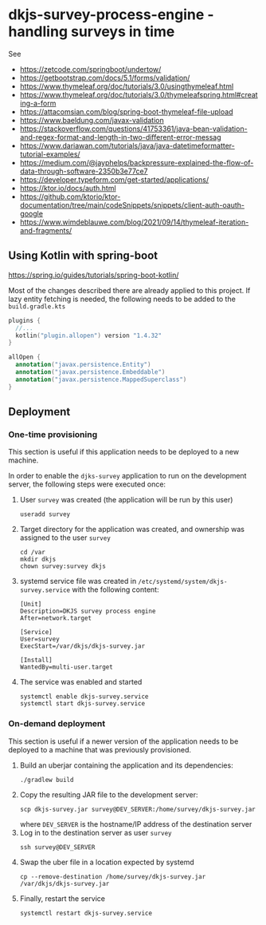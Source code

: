 # dkjs-survey-process-engine - handling surveys in time

See

* https://zetcode.com/springboot/undertow/
* https://getbootstrap.com/docs/5.1/forms/validation/
* https://www.thymeleaf.org/doc/tutorials/3.0/usingthymeleaf.html
* https://www.thymeleaf.org/doc/tutorials/3.0/thymeleafspring.html#creating-a-form
* https://attacomsian.com/blog/spring-boot-thymeleaf-file-upload
* https://www.baeldung.com/javax-validation
* https://stackoverflow.com/questions/41753361/java-bean-validation-and-regex-format-and-length-in-two-different-error-messag
* https://www.dariawan.com/tutorials/java/java-datetimeformatter-tutorial-examples/
* https://medium.com/@jayphelps/backpressure-explained-the-flow-of-data-through-software-2350b3e77ce7
* https://developer.typeform.com/get-started/applications/
* https://ktor.io/docs/auth.html
* https://github.com/ktorio/ktor-documentation/tree/main/codeSnippets/snippets/client-auth-oauth-google
* https://www.wimdeblauwe.com/blog/2021/09/14/thymeleaf-iteration-and-fragments/
 
## Using Kotlin with spring-boot

https://spring.io/guides/tutorials/spring-boot-kotlin/

Most of the changes described there are already applied to this project. If lazy entity fetching
is needed, the following needs to be added to the `build.gradle.kts`

```kotlin
plugins {
  //...
  kotlin("plugin.allopen") version "1.4.32"
}

allOpen {
  annotation("javax.persistence.Entity")
  annotation("javax.persistence.Embeddable")
  annotation("javax.persistence.MappedSuperclass")
}
```

## Deployment

### One-time provisioning
This section is useful if this application needs to be deployed to a new machine.

In order to enable the `djks-survey` application to run on the development server,
the following steps were executed once:
1. User `survey` was created (the application will be run by this user)
   ```
   useradd survey
   ```
2. Target directory for the application was created, and ownership was assigned to the user `survey`
   ```
   cd /var
   mkdir dkjs
   chown survey:survey dkjs
   ```
3. systemd service file was created in `/etc/systemd/system/dkjs-survey.service` with the following content:
    ```
    [Unit]
    Description=DKJS survey process engine
    After=network.target
    
    [Service]
    User=survey
    ExecStart=/var/dkjs/dkjs-survey.jar
    
    [Install]
    WantedBy=multi-user.target
   ```
4. The service was enabled and started
   ```
   systemctl enable dkjs-survey.service
   systemctl start dkjs-survey.service
   ```

### On-demand deployment
This section is useful if a newer version of the application needs to be deployed to a machine that was previously provisioned.

1. Build an uberjar containing the application and its dependencies:
    ```
   ./gradlew build
   ```
2. Copy the resulting JAR file to the development server:
    ```
   scp dkjs-survey.jar survey@DEV_SERVER:/home/survey/dkjs-survey.jar
   ```
   where `DEV_SERVER` is the hostname/IP address of the destination server
3. Log in to the destination server as user `survey`
   ```
   ssh survey@DEV_SERVER
   ```
4. Swap the uber file in a location expected by systemd
   ```
   cp --remove-destination /home/survey/dkjs-survey.jar /var/dkjs/dkjs-survey.jar
   ```
5. Finally, restart the service
   ```
   systemctl restart dkjs-survey.service
   ```

